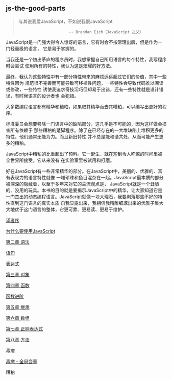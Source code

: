 
## js-the-good-parts

>  与其说我爱JavaScript，不如说我恨JavaScript
>
>                           -- Brendan Eich（JavaScript 之父）


JavaScript是一门强大得令人惊讶的语言，它有时会不按常理出牌，但是作为一门轻量级的语言，
它是易于掌握的。

当我还是一个初出茅庐的程序员时，我想掌握自己所用语言的每个特性，我写程序时会尝试
使用所有的特性，我认为这是炫耀的好方法。

最终，我认为这些特性中有一部分特性带来的麻烦远远超过它们的价值，其中一些特性因为
规范很不完善而可能导致可移植性问题，一些特性会导致代码难以阅读或修改，一些特性
诱使我追求奇技淫巧但却易于出错，还有一些特性就是设计错误，有时候语言的设计者也
会犯错。

大多数编程语言都有精华和糟粕，如果取其精华而去其糟粕，可以编写出更好的程序。

标准委员会想要移除一门语言中的缺陷部分，这几乎是不可能的，因为这样做会损害所有依赖于
那些糟粕的蹩脚程序。除了在已经存在的一大堆缺陷上堆积更多的特性，他们通常无能为力。而且新旧特性
并不总是能和谐共处，从而可能产生更多的糟粕。

JavaScript中糟粕的比重超出了预料。它一诞生，就在短到令人吃惊的时间里被全世界所接受。它从来没有
在实验室里被试用和打磨。

好在JavaScript有一些非常精华的部分。在JavaScript中，美丽的、优雅的、富有表现力的语言特性就像
一堆珍珠和鱼目混杂在一起。JavaScript最本质的部分被深深的隐藏着，以至于多年来对它的主流观点是，
JavaScript就是一个丑陋的、没用的玩具。本书的目的就是要揭示JavaScript中的精华，让大家知道它是
一门杰出的动态编程语言。JavaScript就像一块大理石，我要剥落那些不好的特性直到这门语言的真实本质
自我显露出来，我相信我精雕细琢出来的优雅子集大大地优于这门语言的整体，它更可靠、更易读、更易于维护。

[译者序](./ch1/xu.md)

[为什么要使用JavaScript](./ch1/lesson3.md)

[第二章 语法](./ch2/lesson1.md)

[语句](./ch1/lesson1.md)

[表达式](./ch2/lesson2.md)

[第三章 对象](./ch3/lesson1.md)

[第四章 函数](./ch4/lesson1.md)

[函数进阶](./ch4/lesson2.md)

[第五章 继承](./ch5/lesson1.md)

[第六章 数组](./ch6/lesson1.md)

[第七章 正则表达式](./ch7/lesson1.md)

[第八章 方法](./ch8/lesson1.md)

毒瘤

[毒瘤 - 全局变量](./ch1/lesson2.md)

糟粕




